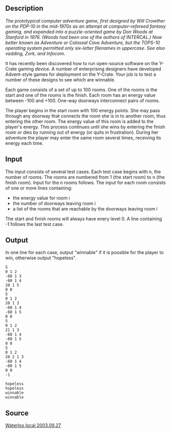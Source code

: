 <h2>Description</h2><i>The prototypical computer adventure game, first designed by Will Crowther on the PDP-10 in the mid-1970s as an attempt at computer-refereed fantasy gaming, and expanded into a puzzle-oriented game by Don Woods at Stanford in 1976. (Woods had been one of the authors of INTERCAL.) Now better known as Adventure or Colossal Cave Adventure, but the TOPS-10 operating system permitted only six-letter filenames in uppercase. See also vadding, Zork, and Infocom. </i><p>
</p>
It has recently been discovered how to run open-source software on the Y-Crate gaming device. A number of enterprising designers have developed Advent-style games for deployment on the Y-Crate. Your job is to test a number of these designs to see which are winnable. 

Each game consists of a set of up to 100 rooms. One of the rooms is the start and one of the rooms is the finish. Each room has an energy value between -100 and +100. One-way doorways interconnect pairs of rooms. 

The player begins in the start room with 100 energy points. She may pass through any doorway that connects the room she is in to another room, thus entering the other room. The energy value of this room is added to the player's energy. This process continues until she wins by entering the finish room or dies by running out of energy (or quits in frustration). During her adventure the player may enter the same room several times, receiving its energy each time. 
<h2>Input</h2><p>The input consists of several test cases. Each test case begins with n, the number of rooms. The rooms are numbered from 1 (the start room) to n (the finish room). Input for the n rooms follows. The input for each room consists of one or more lines containing: 
</p><ul><li>the energy value for room i 
<br></li><li>the number of doorways leaving room i 
<br></li><li>a list of the rooms that are reachable by the doorways leaving room i </li></ul><p>
</p>The start and finish rooms will always have enery level 0. A line containing -1 follows the last test case. <h2>Output</h2><p>In one line for each case, output "winnable" if it is possible for the player to win, otherwise output "hopeless".</p><pre><code class="language-input1">5
0 1 2
-60 1 3
-60 1 4
20 1 5
0 0
5
0 1 2
20 1 3
-60 1 4
-60 1 5
0 0
5
0 1 2
21 1 3
-60 1 4
-60 1 5
0 0
5
0 1 2
20 2 1 3
-60 1 4
-60 1 5
0 0
-1
</code></pre><pre><code class="language-output1">hopeless
hopeless
winnable
winnable
</code></pre><h2>Source</h2><a href="searchproblem?field=source&amp;key=Waterloo+local+2003.09.27">Waterloo local 2003.09.27</a>